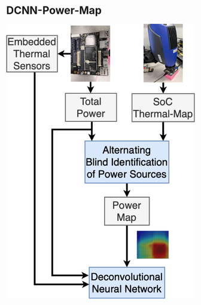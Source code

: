 # DCNN-Power-Map
![alt text](https://github.com/scale-lab/DCNN-Power-Map/blob/main/offline_training.drawio-2.png)
